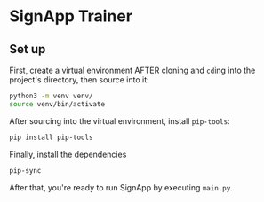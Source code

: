 # SignApp Trainer

## Set up

First, create a virtual environment AFTER cloning and `cd`ing into the project's directory, then source into it:

```sh
python3 -m venv venv/
source venv/bin/activate
```

After sourcing into the virtual environment, install `pip-tools`:

```sh
pip install pip-tools
```

Finally, install the dependencies

```sh
pip-sync
```

After that, you're ready to run SignApp by executing `main.py`.

